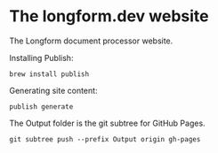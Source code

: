 # The longform.dev website

The Longform document processor website.

Installing Publish:

```
brew install publish
```

Generating site content:

```
publish generate
```

The Output folder is the git subtree for GitHub Pages.

```
git subtree push --prefix Output origin gh-pages
```
